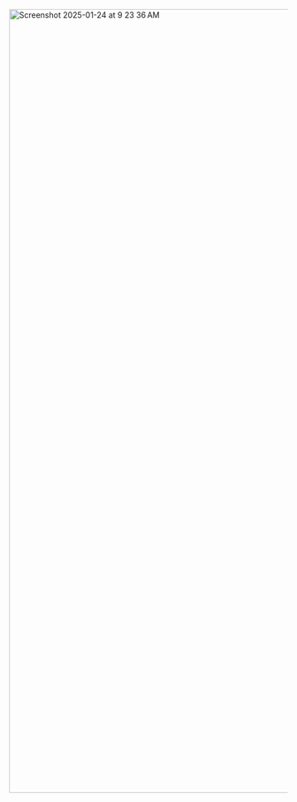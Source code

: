 
<img width="1415" alt="Screenshot 2025-01-24 at 9 23 36 AM" src="https://github.com/user-attachments/assets/12eb6476-0721-48d7-b859-3074a075ccaa" />
